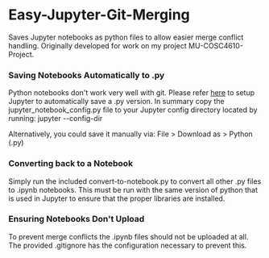 # Easy-Jupyter-Git-Merging
Saves Jupyter notebooks as python files to allow easier merge conflict handling. Originally developed for work on my project MU-COSC4610-Project.

### Saving Notebooks Automatically to .py
Python notebooks don't work very well with git. Please refer [here](https://stackoverflow.com/questions/18734739/using-ipython-notebooks-under-version-control/25765194#25765194) to setup Jupyter to automatically save a .py version. In summary copy the jupyter_notebook_config.py file to your Jupyter config directory located by running: jupyter --config-dir

Alternatively, you could save it manually via: File > Download as > Python (.py)

### Converting back to a Notebook
Simply run the included convert-to-notebook.py to convert all other .py files to .ipynb notebooks. This must be run with the same version of python that is used in Jupyter to ensure that the proper libraries are installed.

### Ensuring Notebooks Don't Upload
To prevent merge conflicts the .ipynb files should not be uploaded at all. The provided .gitignore has the configuration necessary to prevent this.
